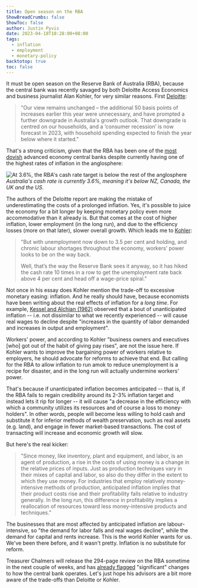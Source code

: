 ```yaml
---
title: Open season on the RBA
ShowBreadCrumbs: false
ShowToc: false
author: Justin Pyvis
date: 2023-04-18T10:28:00+08:00
tags:
  - inflation
  - employment
  - monetary-policy
backtotop: true
toc: false
---
```

It must be open season on the Reserve Bank of Australia (RBA), because the central bank was recently savaged by both Deloitte Access Economics and business journalist Alan Kohler, for very similar reasons. First [Deloitte](https://www.news.com.au/finance/economy/australian-economy/rbas-unnecessary-rate-rises-slammed-by-experts-as-consumer-recession-looms/news-story/316c8eac93ae81ebd480c63aa8620113):

> "Our view remains unchanged – the additional 50 basis points of increases earlier this year were unnecessary, and have prompted a further downgrade in Australia's growth outlook. That downgrade is centred on our households, and a ‘consumer recession’ is now forecast in 2023, with household spending expected to finish the year below where it started."

That's a strong criticism, given that the RBA has been one of the [most dovish](https://www.rba.gov.au/chart-pack/interest-rates.html) advanced economy central banks despite currently having one of the highest rates of inflation in the anglosphere:

![At 3.6%, the RBA's cash rate target is below the rest of the anglosphere](/images/central-bank-rates-mar-23.jpg) *Australia's cash rate is currently 3.6%, meaning it's below NZ, Canada, the UK and the US.*

The authors of the Deloitte report are making the mistake of underestimating the costs of a prolonged inflation. Yes, it's possible to juice the economy for a bit longer by keeping monetary policy even more accommodative than it already is. But that comes at the cost of higher inflation, lower employment (in the long run), and due to the efficiency losses (more on that later), slower overall growth. Which leads me to [Kohler](https://thenewdaily.com.au/finance/2023/04/17/unemployment-unions-technology-kohler/):

> "But with unemployment now down to 3.5 per cent and holding, and chronic labour shortages throughout the economy, workers’ power looks to be on the way back.
> 
> Well, that’s the way the Reserve Bank sees it anyway, so it has hiked the cash rate 10 times in a row to get the unemployment rate back above 4 per cent and head off a wage-price spiral."

Not once in his essay does Kohler mention the trade-off to excessive monetary easing: inflation. And he really should have, because economists have been writing about the real effects of inflation for a *long time*. For example, [Kessel and Alchian (1962)](https://www.journals.uchicago.edu/doi/abs/10.1086/258714?journalCode=jpe) observed that a bout of unanticipated inflation -- i.e. not dissimilar to what we recently experienced -- will cause real wages to decline despite "increases in the quantity of labor demanded and increases in output and employment". 

Workers' power, and according to Kohler "business owners and executives [who] got out of the habit of giving pay rises", are not the issue here. If Kohler wants to improve the bargaining power of workers relative to employers, he should advocate for reforms to achieve that end. But calling for the RBA to allow inflation to run amok to reduce unemployment is a recipe for disaster, and in the long run will actually undermine workers' power.

That's because if unanticipated inflation becomes anticipated -- that is, if the RBA fails to regain credibility around its 2-3% inflation target and instead lets it rip for longer -- it will cause "a decrease in
the efficiency with which a community utilizes its resources and of course a loss to money-holders". In other words, people will become less willing to hold cash and substitute it for inferior methods of wealth preservation, such as real assets (e.g. land), and engage in fewer market-based transactions. The cost of transacting will increase and economic growth will slow.

But here's the real kicker:

> "Since money, like inventory, plant and equipment, and labor, is an agent of production, a rise in the costs of using money is a change in the relative prices of inputs. Just as production techniques vary in their mixes of capital and labor, so also do they differ in the extent to which they use money. For industries that employ relatively money-intensive methods of production, anticipated inflation implies that their product costs rise
and their profitability falls relative to industry generally. In the long run, this difference in profitability implies a reallocation of resources toward less money-intensive products and techniques."

The businesses that are most affected by anticipated inflation are labour-intensive, so "the demand for labor falls and real wages decline", while the demand for capital and rents increase. This is the world Kohler wants for us. We've been there before, and it wasn't pretty. Inflation is no substitute for reform. 

Treasurer Chalmers will release the 294-page review on the RBA sometime in the next couple of weeks, and has [already flagged](https://www.afr.com/policy/economy/chalmers-says-reserve-bank-overhaul-will-be-significant-20230417-p5d13f) "significant" changes to how the central bank operates. Let's just hope his advisors are a bit more aware of the trade-offs than Deloitte or Kohler.